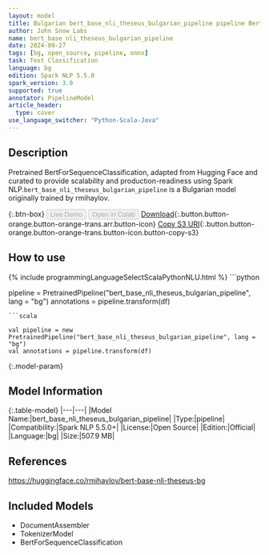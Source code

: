 ```yaml
---
layout: model
title: Bulgarian bert_base_nli_theseus_bulgarian_pipeline pipeline BertForSequenceClassification from rmihaylov
author: John Snow Labs
name: bert_base_nli_theseus_bulgarian_pipeline
date: 2024-09-27
tags: [bg, open_source, pipeline, onnx]
task: Text Classification
language: bg
edition: Spark NLP 5.5.0
spark_version: 3.0
supported: true
annotator: PipelineModel
article_header:
  type: cover
use_language_switcher: "Python-Scala-Java"
---
```


## Description

Pretrained BertForSequenceClassification, adapted from Hugging Face and curated to provide scalability and production-readiness using Spark NLP.`bert_base_nli_theseus_bulgarian_pipeline` is a Bulgarian model originally trained by rmihaylov.

{:.btn-box}
<button class="button button-orange" disabled>Live Demo</button>
<button class="button button-orange" disabled>Open in Colab</button>
[Download](https://s3.amazonaws.com/auxdata.johnsnowlabs.com/public/models/bert_base_nli_theseus_bulgarian_pipeline_bg_5.5.0_3.0_1727399023527.zip){:.button.button-orange.button-orange-trans.arr.button-icon}
[Copy S3 URI](s3://auxdata.johnsnowlabs.com/public/models/bert_base_nli_theseus_bulgarian_pipeline_bg_5.5.0_3.0_1727399023527.zip){:.button.button-orange.button-orange-trans.button-icon.button-copy-s3}

## How to use



<div class="tabs-box" markdown="1">
{% include programmingLanguageSelectScalaPythonNLU.html %}
```python

pipeline = PretrainedPipeline("bert_base_nli_theseus_bulgarian_pipeline", lang = "bg")
annotations =  pipeline.transform(df)   

```
```scala

val pipeline = new PretrainedPipeline("bert_base_nli_theseus_bulgarian_pipeline", lang = "bg")
val annotations = pipeline.transform(df)

```
</div>

{:.model-param}
## Model Information

{:.table-model}
|---|---|
|Model Name:|bert_base_nli_theseus_bulgarian_pipeline|
|Type:|pipeline|
|Compatibility:|Spark NLP 5.5.0+|
|License:|Open Source|
|Edition:|Official|
|Language:|bg|
|Size:|507.9 MB|

## References

https://huggingface.co/rmihaylov/bert-base-nli-theseus-bg

## Included Models

- DocumentAssembler
- TokenizerModel
- BertForSequenceClassification